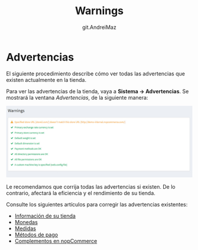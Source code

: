 ﻿---
title: Warnings
uid: en/running-your-store/system-administration/warnings
author: git.AndreiMaz
contributors: git.exileDev, git.mariannk
---

# Advertencias

El siguiente procedimiento describe cómo ver todas las advertencias que existen actualmente en la tienda.

Para ver las advertencias de la tienda, vaya a **Sistema → Advertencias**. Se mostrará la ventana *Advertencias*, de la siguiente manera:

![Advertencias](_static/warnings/warnings.jpg)

Le recomendamos que corrija todas las advertencias si existen. De lo contrario, afectará la eficiencia y el rendimiento de su tienda.

Consulte los siguientes artículos para corregir las advertencias existentes:
* [Información de su tienda](xref:en/Getting-started/advanced-configuration/your-store-information)
* [Monedas](xref:en/Getting-started/configure-payments/advanced-configuration/currencies)
* [Medidas](xref:en/Getting-started/configure-shipping/advanced-configuration/Measures)
* [Métodos de pago](xref:en/Getting-started/configure-payments/payment-methods/index)
* [Complementos en nopCommerce](xref:en/Getting-started/advanced-configuration/plugins-in-nopcommerce)